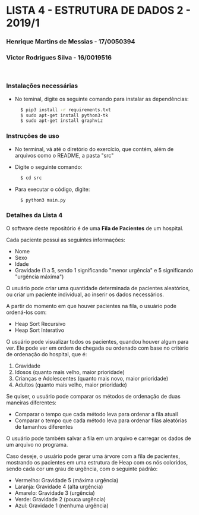 # LISTA 4 - ESTRUTURA DE DADOS 2 - 2019/1

### Henrique Martins de Messias - 17/0050394
### Victor Rodrigues Silva - 16/0019516

<br>

### Instalações necessárias
- No teminal, digite os seguinte comando para instalar as dependências:
  ```bash
    $ pip3 install -r requirements.txt
    $ sudo apt-get install python3-tk
    $ sudo apt-get install graphviz
  ```


### Instruções de uso

- No terminal, vá até o diretório do exercício, que contém, além de arquivos como o README, a pasta "src"
- Digite o seguinte comando:

  ```bash
    $ cd src
  ```

- Para executar o código, digite:

  ```bash
    $ python3 main.py
  ```

### Detalhes da Lista 4

O software deste repositório é de uma <b>Fila de Pacientes</b> de um hospital.

Cada paciente possui as seguintes informações:
 - Nome
 - Sexo
 - Idade
 - Gravidade (1 a 5, sendo 1 significando "menor urgência" e 5 significando "urgência máxima")

O usuário pode criar uma quantidade determinada de pacientes aleatórios, ou criar um paciente individual, ao inserir os dados necessários.

A partir do momento em que houver pacientes na fila, o usuário pode ordená-los com:
 - Heap Sort Recursivo
 - Heap Sort Interativo

O usuário pode visualizar todos os pacientes, quandou houver algum para ver. Ele pode ver em ordem de chegada ou ordenado com base no critério de ordenação do hospital, que é:
 1. Gravidade
 2. Idosos (quanto mais velho, maior prioridade)
 3. Crianças e Adolescentes (quanto mais novo, maior prioridade)
 4. Adultos (quanto mais velho, maior prioridade)

Se quiser, o usuário pode comparar os métodos de ordenação de duas maneiras diferentes:
 - Comparar o tempo que cada método leva para ordenar a fila atuail
 - Comparar o tempo que cada método leva para ordenar filas aleatórias de tamanhos diferentes

O usuário pode também salvar a fila em um arquivo e carregar os dados de um arquivo no programa.

Caso deseje, o usuário pode gerar uma árvore com a fila de pacientes, mostrando os pacientes em uma estrutura de Heap com os nós coloridos, sendo cada cor um grau de urgência, com o seguinte padrão:
 - Vermelho: Gravidade 5 (máxima urgência)
 - Laranja: Gravidade 4 (alta urgência)
 - Amarelo: Gravidade 3 (urgência)
 - Verde: Gravidade 2 (pouca urgência)
 - Azul: Gravidade 1 (nenhuma urgência)
